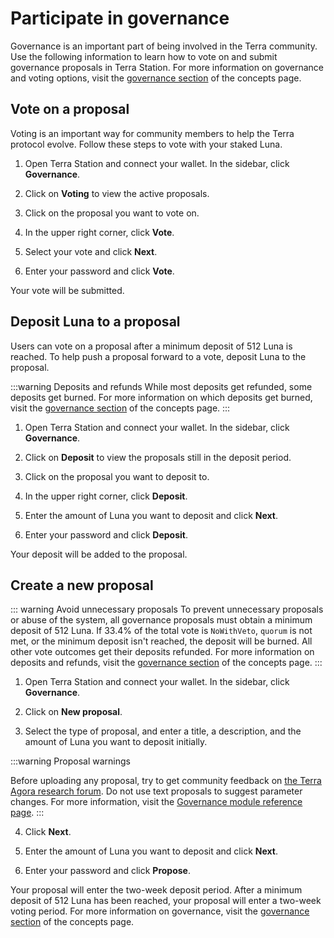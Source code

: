 # Participate in governance

Governance is an important part of being involved in the Terra community. Use the following information to learn how to vote on and submit governance proposals in Terra Station. For more information on governance and voting options, visit the [governance section](/Concepts/Protocol.html#governance) of the concepts page.

## Vote on a proposal

Voting is an important way for community members to help the Terra protocol evolve. Follow these steps to vote with your staked Luna.

1. Open Terra Station and connect your wallet. In the sidebar, click **Governance**.

2. Click on **Voting** to view the active proposals.

3. Click on the proposal you want to vote on.

4. In the upper right corner, click **Vote**.

5. Select your vote and click **Next**.

6. Enter your password and click **Vote**.

Your vote will be submitted.

## Deposit Luna to a proposal

Users can vote on a proposal after a minimum deposit of 512 Luna is reached. To help push a proposal forward to a vote, deposit Luna to the proposal.

:::warning Deposits and refunds
While most deposits get refunded, some deposits get burned. For more information on which deposits get burned, visit the [governance section](/Concepts/Protocol.html#governance) of the concepts page.
:::

1. Open Terra Station and connect your wallet. In the sidebar, click **Governance**.

2. Click on **Deposit** to view the proposals still in the deposit period.

3. Click on the proposal you want to deposit to.

4. In the upper right corner, click **Deposit**.

5. Enter the amount of Luna you want to deposit and click **Next**.

6. Enter your password and click **Deposit**.

Your deposit will be added to the proposal.

## Create a new proposal

::: warning Avoid unnecessary proposals
To prevent unnecessary proposals or abuse of the system, all governance proposals must obtain a minimum deposit of 512 Luna. If 33.4% of the total vote is `NoWithVeto`, `quorum` is not met, or the minimum deposit isn't reached, the deposit will be burned. All other vote outcomes get their deposits refunded. For more information on deposits and refunds, visit the [governance section](/Concepts/Protocol.html#governance) of the concepts page.
:::

1. Open Terra Station and connect your wallet. In the sidebar, click **Governance**.

2. Click on **New proposal**.

3. Select the type of proposal, and enter a title, a description, and the amount of Luna you want to deposit initially.

:::warning Proposal warnings

Before uploading any proposal, try to get community feedback on [the Terra Agora research forum](https://agora.terra.money).
Do not use text proposals to suggest parameter changes. For more information, visit the [Governance module reference page](/Reference/Terra-core/Module-specifications/spec-governance.md).
:::

4. Click **Next**.

5. Enter the amount of Luna you want to deposit and click **Next**.

6. Enter your password and click **Propose**.

Your proposal will enter the two-week deposit period. After a minimum deposit of 512 Luna has been reached, your proposal will enter a two-week voting period. For more information on governance, visit the [governance section](/Concepts/Protocol.html#governance) of the concepts page.
